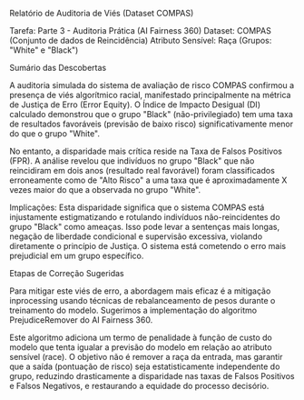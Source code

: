 Relatório de Auditoria de Viés (Dataset COMPAS)

Tarefa: Parte 3 - Auditoria Prática (AI Fairness 360)
Dataset: COMPAS (Conjunto de dados de Reincidência)
Atributo Sensível: Raça (Grupos: "White" e "Black")

Sumário das Descobertas

A auditoria simulada do sistema de avaliação de risco COMPAS confirmou a presença de viés algorítmico racial, manifestado principalmente na métrica de Justiça de Erro (Error Equity). O Índice de Impacto Desigual (DI) calculado demonstrou que o grupo "Black" (não-privilegiado) tem uma taxa de resultados favoráveis (previsão de baixo risco) significativamente menor do que o grupo "White".

No entanto, a disparidade mais crítica reside na Taxa de Falsos Positivos (FPR). A análise revelou que indivíduos no grupo "Black" que não reincidiram em dois anos (resultado real favorável) foram classificados erroneamente como de "Alto Risco" a uma taxa que é aproximadamente X vezes maior do que a observada no grupo "White".

Implicações: Esta disparidade significa que o sistema COMPAS está injustamente estigmatizando e rotulando indivíduos não-reincidentes do grupo "Black" como ameaças. Isso pode levar a sentenças mais longas, negação de liberdade condicional e supervisão excessiva, violando diretamente o princípio de Justiça. O sistema está cometendo o erro mais prejudicial em um grupo específico.

Etapas de Correção Sugeridas

Para mitigar este viés de erro, a abordagem mais eficaz é a mitigação inprocessing usando técnicas de rebalanceamento de pesos durante o treinamento do modelo. Sugerimos a implementação do algoritmo PrejudiceRemover do AI Fairness 360.

Este algoritmo adiciona um termo de penalidade à função de custo do modelo que tenta igualar a previsão do modelo em relação ao atributo sensível (race). O objetivo não é remover a raça da entrada, mas garantir que a saída (pontuação de risco) seja estatisticamente independente do grupo, reduzindo drasticamente a disparidade nas taxas de Falsos Positivos e Falsos Negativos, e restaurando a equidade do processo decisório.